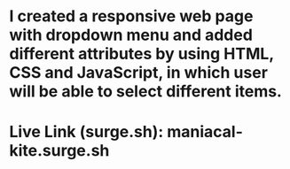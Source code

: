 I created a responsive web page with dropdown menu and added different attributes by using HTML, CSS and JavaScript, in which user will be able to select different items.
========================
Live Link (surge.sh):
maniacal-kite.surge.sh
========================

